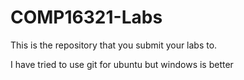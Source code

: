 # COMP16321-Labs

This is the repository that you submit your labs to.


I have tried to use git for ubuntu but windows is better
